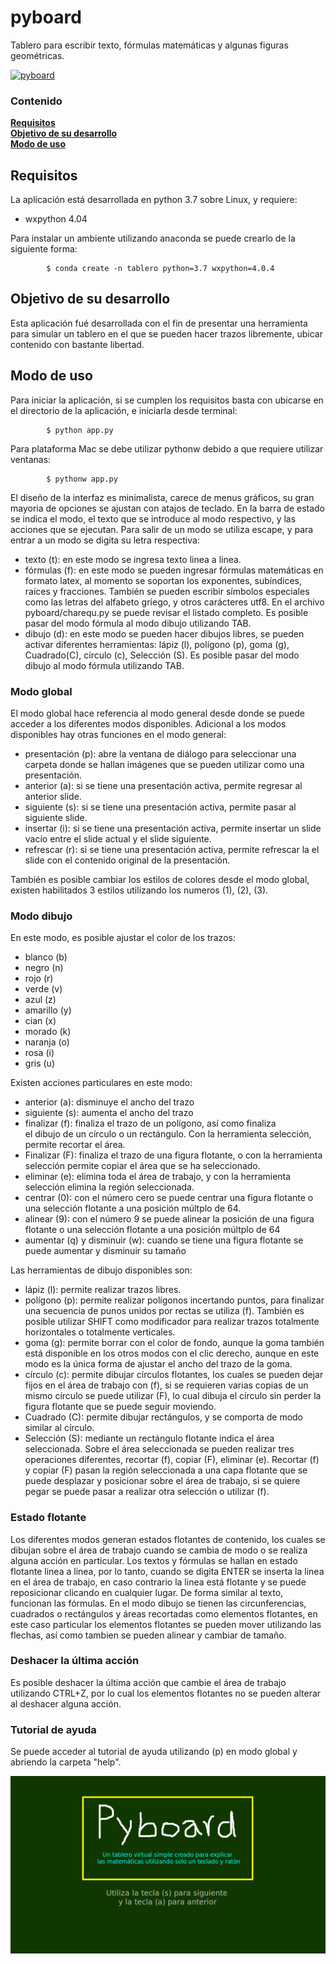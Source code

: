 # pyboard
Tablero para escribir texto, fórmulas matemáticas y algunas figuras geométricas.

[![pyboard](http://img.youtube.com/vi/Ox3RHDHaz0o/0.jpg)](https://www.youtube.com/watch?v=Ox3RHDHaz0o "Pyboard")

### Contenido
**[Requisitos](#requisitos)**<br>
**[Objetivo de su desarrollo](#objetivo-de-su-desarrollo)**<br>
**[Modo de uso](#modo-de-uso)**<br>

## Requisitos
La aplicación está desarrollada en python 3.7 sobre Linux, y requiere:
* wxpython 4.04

Para instalar un ambiente utilizando anaconda se puede crearlo de la 
siguiente forma:

			$ conda create -n tablero python=3.7 wxpython=4.0.4


## Objetivo de su desarrollo
Esta aplicación fué desarrollada con el fin de presentar una herramienta
para simular un tablero en el que se pueden hacer trazos libremente,
ubicar contenido con bastante libertad.

## Modo de uso
Para iniciar la aplicación, si se cumplen los requisitos basta con 
ubicarse en el directorio de la aplicación, e iniciarla 
desde terminal:

			$ python app.py

Para plataforma Mac se debe utilizar pythonw debido a que requiere utilizar 
ventanas:

			$ pythonw app.py

El diseño de la interfaz es minimalista, carece de menus gráficos, su 
gran mayoria de opciones se ajustan con atajos de teclado. En la barra de 
estado se indica el modo, el texto que se introduce al modo respectivo, y las 
acciones que se ejecutan. Para salir de un modo se utiliza escape, y para 
entrar a un modo se digita su letra respectiva:
  * texto (t): en este modo se ingresa texto linea a linea.
  * fórmulas (f): en este modo se pueden ingresar fórmulas matemáticas en formato
    latex, al momento se soportan los exponentes, subíndices, raíces y fracciones.
    También se pueden escribir símbolos especiales como las letras del alfabeto
    griego, y otros carácteres utf8. En el archivo pyboard/charequ.py se puede
    revisar el listado completo. Es posible pasar del modo fórmula 
    al modo dibujo utilizando TAB.
  * dibujo (d): en este modo se pueden hacer dibujos libres, se pueden activar 
    diferentes herramientas: lápiz (l), polígono (p), goma (g), Cuadrado(C),
    círculo (c), Selección (S). Es posible pasar del modo dibujo 
    al modo fórmula utilizando TAB.

### Modo global
El modo global hace referencia al modo general desde donde se puede acceder 
a los diferentes modos disponibles. Adicional a los modos disponibles hay 
otras funciones en el modo general:
  * presentación (p): abre la ventana de diálogo para seleccionar una carpeta
  donde se hallan imágenes que se pueden utilizar como una presentación.
  * anterior (a): si se tiene una presentación activa, permite regresar al 
   anterior slide.
  * siguiente (s): si se tiene una presentación activa, permite pasar al
  siguiente slide.
  * insertar (i): si se tiene una presentación activa, permite insertar un 
  slide vacío entre el slide actual y el slide siguiente.
  * refrescar (r): si se tiene una presentación activa, permite refrescar la 
  el slide con el contenido original de la presentación.
  
También es posible cambiar los estilos de colores desde el modo global, existen
habilitados 3 estilos utilizando los numeros (1), (2), (3).

### Modo dibujo
En este modo, es posible ajustar el color de los trazos:
  * blanco (b)
  * negro (n)
  * rojo (r)
  * verde (v)
  * azul (z)
  * amarillo (y)
  * cian (x)
  * morado (k)
  * naranja (o)
  * rosa (i)
  * gris (u)
  
Existen acciones particulares en este modo:
  * anterior (a): disminuye el ancho del trazo
  * siguiente (s): aumenta el ancho del trazo
  * finalizar (f): finaliza el trazo de un polígono, así como finaliza  
    el dibujo de un círculo o un rectángulo. Con la herramienta selección,
    permite recortar el área.
  * Finalizar (F): finaliza el trazo de una figura flotante, o con la 
    herramienta selección permite copiar el área que se ha seleccionado. 
  * eliminar (e): elimina toda el área de trabajo, y con la herramienta selección
    elimina la región seleccionada.
  * centrar (0): con el número cero se puede centrar una figura flotante o una
    selección flotante a una posición múltplo de 64.
  * alinear (9): con el número 9 se puede alinear la posición de una figura 
    flotante o una selección flotante a una posición múltplo de 64
  * aumentar (q) y disminuir (w): cuando se tiene una figura flotante se 
    puede aumentar y disminuir su tamaño

Las herramientas de dibujo disponibles son:
  * lápiz (l): permite realizar trazos libres.
  * polígono (p): permite realizar polígonos incertando puntos, para finalizar 
    una secuencia de punos unidos por rectas se utiliza (f). También es posible 
    utilizar  SHIFT como modificador para realizar trazos totalmente horizontales 
    o totalmente verticales.
  * goma (g): permite borrar con el color de fondo, aunque la goma también está 
    disponible en los otros modos con el clic derecho, aunque en este modo es 
    la única forma de ajustar el ancho del trazo de la goma.
  * círculo (c): permite dibujar círculos flotantes, los cuales se pueden dejar
    fijos en el área de trabajo con (f), si se requieren varias copias de un 
    mismo círculo se puede utilizar (F), lo cual dibuja el círculo sin perder 
    la figura flotante que se puede seguir moviendo.
  * Cuadrado (C): permite dibujar rectángulos, y se comporta de modo similar al 
    círculo.
  * Selección (S): mediante un rectángulo flotante indica el área seleccionada. 
    Sobre el área seleccionada se pueden realizar tres operaciones diferentes,
    recortar (f), copiar (F), eliminar (e). Recortar (f) y copiar (F) pasan la 
    región seleccionada a una capa flotante que se puede desplazar y posicionar
    sobre el área de trabajo, si se quiere pegar se puede pasar a realizar 
    otra selección o utilizar (f). 

### Estado flotante
Los diferentes modos generan estados flotantes de contenido, los cuales se 
dibujan sobre el área de trabajo cuando se cambia de modo o se realiza alguna 
acción en particular. Los textos y fórmulas se hallan en estado flotante linea 
a linea, por lo tanto, cuando se digita ENTER se inserta la linea en el área 
de trabajo, en caso contrario la linea está flotante y se puede reposicionar 
clicando en cualquier lugar. De forma similar al texto, funcionan las 
fórmulas. En el modo dibujo se tienen las circunferencias, cuadrados o 
rectángulos y áreas recortadas como elementos flotantes, en este caso particular
los elementos flotantes se pueden mover utilizando las flechas, así como 
tambien se pueden alinear y cambiar de tamaño.

### Deshacer la última acción
Es posible deshacer la última acción que cambie el área de trabajo utilizando CTRL+Z,
por lo cual los elementos flotantes no se pueden alterar al deshacer alguna 
acción.

### Tutorial de ayuda
Se puede acceder al tutorial de ayuda utilizando (p) en modo global y abriendo
la carpeta "help".

![pyboard](https://github.com/carloskl12/pyboard/blob/master/pyboard.png)

